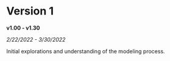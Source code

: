 # Version 1

**v1.00 - v1.30**

*2/22/2022 - 3/30/2022*

Initial explorations and understanding of the modeling process.
